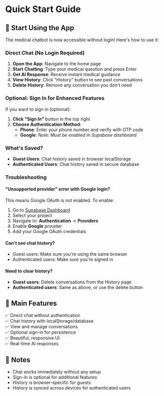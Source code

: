 # Quick Start Guide

## 🚀 Start Using the App

The medical chatbot is now accessible without login! Here's how to use it:

### Direct Chat (No Login Required)

1. **Open the App**: Navigate to the home page
2. **Start Chatting**: Type your medical question and press Enter
3. **Get AI Response**: Receive instant medical guidance
4. **View History**: Click "History" button to see past conversations
5. **Delete History**: Remove any conversation you don't need

### Optional: Sign In for Enhanced Features

If you want to sign in (optional):

1. **Click "Sign In"** button in the top right
2. **Choose Authentication Method**:
   - **Phone**: Enter your phone number and verify with OTP code
   - **Google**: *Note: Must be enabled in Supabase dashboard*

### What's Saved?

- **Guest Users**: Chat history saved in browser localStorage
- **Authenticated Users**: Chat history saved in secure database

### Troubleshooting

#### "Unsupported provider" error with Google login?

This means Google OAuth is not enabled. To enable:

1. Go to [Supabase Dashboard](https://supabase.com/dashboard)
2. Select your project
3. Navigate to: **Authentication** → **Providers**
4. Enable **Google** provider
5. Add your Google OAuth credentials

#### Can't see chat history?

- Guest users: Make sure you're using the same browser
- Authenticated users: Make sure you're signed in

#### Need to clear history?

- **Guest users**: Delete conversations from the History page
- **Authenticated users**: Same as above, or use the delete button

## 🎯 Main Features

✅ Direct chat without authentication  
✅ Chat history with localStorage/database  
✅ View and manage conversations  
✅ Optional sign-in for persistence  
✅ Beautiful, responsive UI  
✅ Real-time AI responses  

## 📝 Notes

- Chat works immediately without any setup
- Sign-in is optional for additional features
- History is browser-specific for guests
- History is synced across devices for authenticated users

